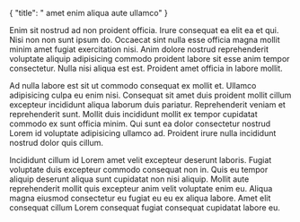 {
  "title": " amet enim aliqua aute ullamco"
}

Enim sit nostrud ad non proident officia. Irure consequat ea elit ea et qui. Nisi non non sunt ipsum do. Occaecat sint nulla esse officia magna mollit minim amet fugiat exercitation nisi. Anim dolore nostrud reprehenderit voluptate aliquip adipisicing commodo proident labore sit esse anim tempor consectetur. Nulla nisi aliqua est est. Proident amet officia in labore mollit.

Ad nulla labore est sit ut commodo consequat ex mollit et. Ullamco adipisicing culpa eu enim nisi. Consequat sit amet duis proident mollit cillum excepteur incididunt aliqua laborum duis pariatur. Reprehenderit veniam et reprehenderit sunt. Mollit duis incididunt mollit ex tempor cupidatat commodo ex sunt officia minim. Qui sunt ea dolor consectetur nostrud Lorem id voluptate adipisicing ullamco ad. Proident irure nulla incididunt nostrud dolor quis cillum.

Incididunt cillum id Lorem amet velit excepteur deserunt laboris. Fugiat voluptate duis excepteur commodo consequat non in. Quis eu tempor aliquip deserunt aliqua sunt cupidatat non nisi aliquip. Mollit aute reprehenderit mollit quis excepteur anim velit voluptate enim eu. Aliqua magna eiusmod consectetur eu fugiat eu eu ex aliqua labore. Amet elit consequat cillum Lorem consequat fugiat consequat cupidatat labore eu.